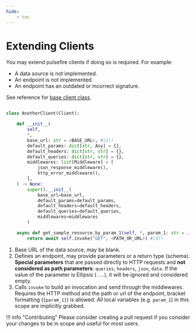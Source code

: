 ```yaml
---
hide:
    - toc
---
```


# Extending Clients

You may extend pulsefire clients if doing so is required. For example:

- A data source is not implemented.
- An endpoint is not implemented.
- An endpoint has an outdated or incorrect signature.

See reference for [base client class](../../reference/base/client.md).

```python

class AnotherClient(Client):

    def __init__(
        self,
        *,
        base_url: str = <BASE_URL>, #(1)!
        default_params: dict[str, Any] = {},
        default_headers: dict[str, str] = {},
        default_queries: dict[str, str] = {},
        middlewares: list[Middleware] = [
            json_response_middleware(),
            http_error_middleware(),
        ],
    ) -> None:
        super().__init__(
            base_url=base_url,
            default_params=default_params,
            default_headers=default_headers,
            default_queries=default_queries,
            middlewares=middlewares
        )

    async def get_sample_resource_by_param_1(self, *, param_1: str = ...) -> <ReturnType>: #(2)!
        return await self.invoke("GET", <PATH_OR_URL>) #(3)!
```

1. Base URL of the data source, may be blank.
2. Defines an endpoint, may provide parameters or a return type (schema). **Special parameters** that are passed directly to HTTP requests and **not considered as path parameters**: `queries`, `headers`, `json`, `data`. If the value of the parameter is Ellipsis (`...`), it will be ignored and considered empty.
3. Calls `invoke` to build an invocation and send through the middlewares. Requires the HTTP method and the path or url of the endpoint, bracket formatting (`{param_1}`) is allowed. All local variables (e.g. `param_1`) in this scope are implicitly grabbed.

!!! info "Contributing"
    Please consider creating a pull request if you consider your changes to be in scope and useful for most users.
